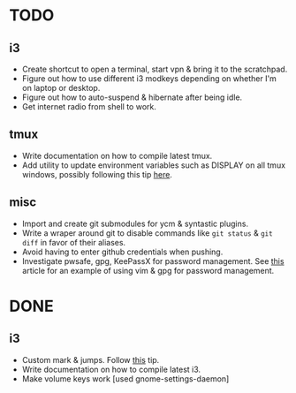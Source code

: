 # TODO

## i3

* Create shortcut to open a terminal, start vpn & bring it to the scratchpad.
* Figure out how to use different i3 modkeys depending on whether I'm on laptop
  or desktop.
* Figure out how to auto-suspend & hibernate after being idle.
* Get internet radio from shell to work.

## tmux

* Write documentation on how to compile latest tmux.
* Add utility to update environment variables such as DISPLAY on all tmux
  windows, possibly following this tip
  [here](https://raim.codingfarm.de/blog/2013/01/30/tmux-update-environment/).

## misc

* Import and create git submodules for ycm & syntastic plugins.
* Write a wraper around git to disable commands like `git status` & `git diff`
  in favor of their aliases.
* Avoid having to enter github credentials when pushing.
* Investigate pwsafe, gpg, KeePassX for password management. See
  [this](http://pig-monkey.com/2013/04/4/password-management-vim-gnupg/)
  article for an example of using vim & gpg for password management.

# DONE

## i3
* Custom mark & jumps. Follow
  [this](http://blog.53280.de/posts/2013/02/another-month-another-window-manager/)
tip.
* Write documentation on how to compile latest i3.
* Make volume keys work [used gnome-settings-daemon]
